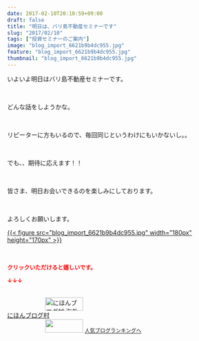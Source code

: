 ```yaml
---
date: 2017-02-10T20:10:59+09:00
draft: false
title: "明日は、バリ島不動産セミナーです"
slug: "2017/02/10"
tags: ["投資セミナーのご案内"]
image: "blog_import_6621b9b4dc955.jpg"
feature: "blog_import_6621b9b4dc955.jpg"
thumbnail: "blog_import_6621b9b4dc955.jpg"
---
```

<p>いよいよ明日はバリ島不動産セミナーです。</p><p> </p><p>どんな話をしようかな。</p><p> </p><p>リピーターに方もいるので、毎回同じというわけにもいかないし。。</p><p> </p><p>でも、、期待に応えます！！</p><p> </p><p>皆さま、明日お会いできるのを楽しみにしております。</p><p> </p><p>よろしくお願いします。</p><p><a href="blog_import_6621b9b60d132.jpg">{{< figure src="blog_import_6621b9b4dc955.jpg" width="180px" height="170px" >}}</a></p> <p><font color="#ff0000" size="2"><strong>クリックいただけると嬉しいです。</strong></font></p><p><font color="#ff0000" size="2"><strong>↓↓↓</strong></font></p><p><br/><a href="ranking.html?p_cid=01260127" target="_blank"><img alt="にほんブログ村 海外生活ブログ バリ島情報へ" border="0" height="31" src="data:image/svg+xml;charset=utf-8,%3Csvg%20xmlns%3D%22http%3A%2F%2Fwww.w3.org%2F2000%2Fsvg%22%20title%3D%22Placeholder%20for%20Images%22%20role%3D%22presentation%22%20viewBox%3D%220%200%2088%2031%22%20%2F%3E" width="88" data-src="https://img-proxy.blog-video.jp/images?url=http%3A%2F%2Foverseas.blogmura.com%2Fbali%2Fimg%2Fbali88_31.gif" style="aspect-ratio: auto 88 / 31;"/><noscript><img alt="にほんブログ村 海外生活ブログ バリ島情報へ" border="0" height="31" src="https://img-proxy.blog-video.jp/images?url=http%3A%2F%2Foverseas.blogmura.com%2Fbali%2Fimg%2Fbali88_31.gif" width="88"></noscript></a><br/><a href="ranking.html?p_cid=01260127" target="_blank">にほんブログ村</a><br/><a href="link.php?1804582" title="人気ブログランキングへ"><img border="0" height="31" src="data:image/svg+xml;charset=utf-8,%3Csvg%20xmlns%3D%22http%3A%2F%2Fwww.w3.org%2F2000%2Fsvg%22%20title%3D%22Placeholder%20for%20Images%22%20role%3D%22presentation%22%20viewBox%3D%220%200%2088%2031%22%20%2F%3E" width="88" data-src="https://blog.with2.net/img/banner/banner_22.gif" style="aspect-ratio: auto 88 / 31;"/><noscript><img border="0" height="31" src="https://blog.with2.net/img/banner/banner_22.gif" width="88"></noscript></a> <a href="link.php?1804582" style="font-size: 12px;">人気ブログランキングへ</a></p>


